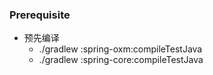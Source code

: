### Prerequisite
 * 预先编译
   * ./gradlew :spring-oxm:compileTestJava
   * ./gradlew :spring-core:compileTestJava